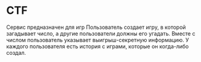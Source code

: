 # CTF
Сервис предназначен для игр
Пользователь создает игру, в которой загадывает число, а другие пользователи должны его угадать.
Вместе с числом пользователь указывает выигрыш-секретную информацию.
У каждого пользователя есть история с играми, которые он когда-либо создал.
